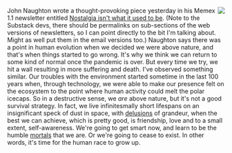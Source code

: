 <img src="http://scripting.com/images/2019/08/15/chihuahua.png" border="0" align="right">John Naughton wrote a thought-provoking piece yesterday in his Memex 1.1 newsletter entitled <a href="https://johnnaughton.substack.com/p/sunday-2-august-2020">Nostalgia isn't what it used to be</a>. (Note to the Substack devs, there should be permalinks on sub-sections of the web versions of newsletters, so I can point directly to the bit I'm talking about. Might as well put them in the email versions too.) Naughton says there was a point in human evolution when we decided we were above nature, and that's when things started to go wrong. It's why we think we can return to some kind of normal once the pandemic is over. But every time we try, we hit a wall resulting in more suffering and death. I've observed something similar. Our troubles with the environment started sometime in the last 100 years when, through technology, we were able to make our presence felt on the ecosystem to the point where human activity could melt the polar icecaps. So in a destructive sense, we <i>are</i> above nature, but it's not a good survival strategy. In fact, we live infinitesmally short lifespans on an insignificant speck of dust in space, with <a href="http://scripting.com/davenet/1998/05/06/yoQuieroScriptingNews.html#3">delusions</a> of grandeur, when the best we can achieve, which is pretty good, is friendship, love and to a small extent, self-awareness. We're going to get smart now, and learn to be the humble <a href="http://scripting.com/2016/05/31/1296.html">mortals</a> that we are. Or we're going to cease to exist. In other words, it's time for the human race to grow up. 
